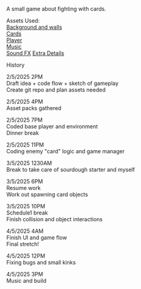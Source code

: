 A small game about fighting with cards.  
  
Assets Used:  
[Background and walls](https://exceptrea.itch.io/laboratory-tileset-revamped-lite)  
[Cards](https://treemolo.itch.io/card-decks)  
[Player](https://rvros.itch.io/animated-pixel-hero)  
[Music](https://assetstore.unity.com/packages/audio/music/lushvalleysound-fantasy-bgm-free-pack-vol-01-317527)  
[Sound FX](https://sfbgames.itch.io/chiptone)
[Extra Details](https://nebula-audio.itch.io/character-footsteps-rock-grass-pack-1)
  
History  
  
2/5/2025 2PM  
Draft idea + code flow + sketch of gameplay  
Create git repo and plan assets needed

2/5/2025 4PM  
Asset packs gathered

2/5/2025 7PM  
Coded base player and environment  
Dinner break

2/5/2025 11PM  
Coding enemy "card" logic and game manager  

3/5/2025 1230AM  
Break to take care of sourdough starter and myself  

3/5/2025 6PM  
Resume work  
Work out spawning card objects  

3/5/2025 10PM  
Schedule1 break  
Finish collision and object interactions  

4/5/2025 4AM  
Finish UI and game flow  
Final stretch!  

4/5/2025 12PM  
Fixing bugs and small kinks  

4/5/2025 3PM  
Music and build  
